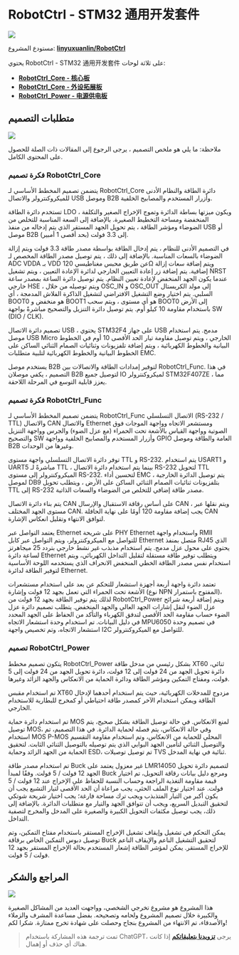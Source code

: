 # RobotCtrl - STM32 通用开发套件

![](https://wiki-media-1253965369.cos.ap-guangzhou.myqcloud.com/img/20220416181125.jpeg)

مستودع المشروع: [**linyuxuanlin/RobotCtrl**](https://github.com/linyuxuanlin/RobotCtrl)

يحتوي RobotCtrl - STM32 通用开发套件 على ثلاثة لوحات:

- [**RobotCtrl_Core - 核心板**](https://wiki-power.com/ar/RobotCtrl_Core-%E6%A0%B8%E5%BF%83%E6%9D%BF)
- [**RobotCtrl_Core - 外设拓展板**](https://wiki-power.com/ar/RobotCtrl_Func-%E5%A4%96%E8%AE%BE%E6%8B%93%E5%B1%95%E6%9D%BF)
- [**RobotCtrl_Power - 电源供电板**](https://wiki-power.com/ar/RobotCtrl_Power-%E7%94%B5%E6%BA%90%E4%BE%9B%E7%94%B5%E6%9D%BF)

## متطلبات التصميم

![](https://wiki-media-1253965369.cos.ap-guangzhou.myqcloud.com/img/20220527111854.png)

ملاحظة: ما يلي هو ملخص التصميم ، يرجى الرجوع إلى المقالات ذات الصلة للحصول على المحتوى الكامل.

### فكرة تصميم RobotCtrl_Core

يتضمن تصميم المخطط الأساسي لـ RobotCtrl_Core دائرة الطاقة والنظام الأدنى للميكروكنترولر والاتصال USB وموصل B2B وأزرار المستخدم والمصابيح الخلفية.

تستخدم دائرة الطاقة LDO ، ويكون ميزتها بساطة الدائرة وتموج الإخراج الصغير والتكلفة المنخفضة ومساحة التخطيط الصغيرة. بالإضافة إلى السعة المناسبة للتخلص من الضوضاء ومؤشر الطاقة ، يتم تحويل الجهد المستقر الذي يتم إدخاله من منفذ USB أو موصل B2B إلى 3.3 فولت (بحد أقصى 1 أمبير).

في التصميم الأدنى للنظام ، يتم إدخال الطاقة بواسطة مصدر طاقة 3.3 فولت ويتم إزالة الضوضاء بالسعات المناسبة. بالإضافة إلى ذلك ، يتم توصيل مصدر الطاقة المخصص لـ ADC VDDA بـ VDD عن طريق محبس مغناطيسي 120Ω ويتم إضافة سعات إزالة إضافية. يتم إضافة زر إعادة التعيين الخارجي لدائرة الإعادة التعيين ، ويتم تشغيل NRST عندما يكون الجهد المنخفض لإعادة تعيين النظام. يتم توصيل دائرة الساعة بمصدر ساعة خارجي HSE ، ويتم توصيله من خلال OSC_IN و OSC_OUT إلى مولد الكريستال السلبي. يتم اختيار وضع التشغيل الافتراضي لتشغيل الذاكرة الفلاش المدمجة ، أي BOOT0 هو منخفض و BOOT1 هو أي مستوى ، ويتم سحب BOOT0 إلى الأرض باستخدام مقاومة 10 كيلو أوم. يتم توصيل دائرة التنزيل والتصحيح مباشرةً بواجهة SW (DIO / CLK).

تصميم دائرة الاتصال USB ، يحتوي STM32F4 على جهاز USB مدمج. يتم استخدام موصل USB Micro الخارجي ، ويتم توصيل مقاومة تيار الحد الأقصى 10 أوم في الخطوط البيانية والخطوط الكهربائية ، ويتم إضافة تلفزيونات وثنائيات الصمام الثنائي الساكن على الخطوط البيانية والخطوط الكهربائية لتلبية متطلبات EMC.

يستخدم موصل B2B لتوفير إمدادات الطاقة والاتصالات بين RobotCtrl_Func. في هذا التصميم ، يكفي موصلان B2B لتوصيل جميع IO لميكروكنترولر STM32F407ZE ، مما يعزز قابلية التوسع في المرحلة اللاحقة.

### فكرة تصميم RobotCtrl_Func

يتضمن تصميم المخطط الأساسي لـ RobotCtrl_Func الاتصال التسلسلي (RS-232 / TTL) والاتصال CAN والاتصال Ethernet ومستشعر الاتجاه وواجهة الموجات فوق الصوتية وواجهة القياس بالأشعة تحت الحمراء (مع عزل الضوء) والجرس وواجهة التنزيل والتصحيح SW وأزرار المستخدم والمصابيح الخلفية وواجهة GPIO العامة والطاقة وموصل B2B وغيرها من الوحدات.

توفر دائرة الاتصال التسلسلي واجهة مستوى TTL و RS-232. يتم استخدام USART1 و UART5 مباشرةً لـ TTL ، بينما يتم استخدام دائرة الاتصال RS-232 لتحويل TTL الميكروكنترولر إلى مستوى RS-232. لتحسين أداء EMC ، يتم توصيل الدائرة الخارجية لموصل DB9 بتلفزيونات ثنائيات الصمام الثنائي الساكن على الأرض ، ويتطلب تحويل TTL إلى RS-232 مصدر طاقة إضافي للتخلص من الضوضاء والسعات الذاتية.

يتم بناء دائرة الاتصال CAN على أساس رقاقة الاستقبال والإرسال CAN ، ويتم نقلها عبر مستوى الجهد المختلف CAN. يجب إضافة مقاومة 120 أومًا على نهاية الحافلة CAN لتوافق الانتهاء وتقليل انعكاس الإشارة.

يعتمد التواصل عبر Ethernet على شريحة PHY Ethernet واستخدام واجهة RMII للتواصل مع الميكروكنترولر، ويتم التواصل عبر كابل Ethernet متصل بمنفذ RJ45 الذي يحتوي على محول عزل مدمج. يتم استخدام مذبذب غير نشط خارجي بتردد 25 ميجاهرتز لساعة دائرة Ethernet ويتطلب توفير طاقة مستقلة لتقليل التداخل الكهربائي، ويتم استخدام نفس مصدر الطاقة الخطي المنخفض الانحراف الذي يستخدمه اللوحة الأساسية لتوفير الطاقة لدائرة Ethernet.

تعتمد دائرة واجهة أربعة أجهزة استشعار للتحكم عن بعد على استخدام مستشعرات الأشعة تحت الحمراء التي تعمل بجهد 12 فولت وإشارة (نوع NPN المفتوح باستمرار)، لذلك يتم توفير الطاقة بجهد 12 فولت من RobotCtrl_Power ويتم إضافة أربعة شرائح عزل الضوء لنقل إشارات الجهد العالي والجهد المنخفض. يتطلب تصميم دائرة عزل الضوء حساب مقاومة الحد الأقصى لتدفق الكهرباء والتأكد من الحفاظ على الجهد المحدد في دليل البيانات. تم استخدام وحدة استشعار الاتجاه MPU6050 في تصميم وحدة استشعار الاتجاه، وتم تخصيص واجهة I2C للتواصل مع الميكروكنترولر.

### تصميم RobotCtrl_Power

يتكون تصميم مخطط RobotCtrl_Power بشكل رئيسي من مدخل طاقة XT60 ثنائي، دائرة تحويل الجهد من 24 فولت إلى 12 فولت، دائرة تحويل الجهد من 24 فولت إلى 5 فولت، ومفتاح التمكين ومؤشر الطاقة ودائرة الحماية من الانعكاس والجهد الزائد وغيرها.

تم استخدام مقبس XT60 مزدوج للمدخلات الكهربائية، حيث يتم استخدام أحدهما لإدخال الطاقة ويمكن استخدام الآخر كمصدر طاقة احتياطي أو كمخرج للبطارية للاستخدام الخارجي.

تم استخدام دائرة حماية MOS لمنع الانعكاس. في حالة توصيل الطاقة بشكل صحيح، يتم توصيل MOS، وفي حالة الانعكاس، يتم فصله لحماية الدائرة. في هذا التصميم، تم استخدام MOS P-MOS المحلي للحماية من الانعكاس، وتم استخدام مقاومة التقسيم والتوصيل الثنائي لتأمين الجهد البوابي الذي يتم توصيله بالتوصيل الثنائي الثابت. لتحقيق الحماية من الجهد الزائد وحماية ESD، تم توصيل توصيلات TVS ثنائية في نهاية المدخل.

تم استخدام مصدر طاقة Buck غير معزول يعتمد على LMR14050 لتصميم دائرة تحويل الجهد 12 فولت / 5 فولت. وفقًا لمبدأ Buck ومرجع دليل بيانات رقاقة التحويل، تم اختيار قيمة مقاومة التغذية الراجعة وحساب النسبة للحفاظ على الإخراج عند 12 فولت / 5 فولت. عند اختيار نوع الملف الحثي، يجب مراعاة أن الحد الأقصى لتيار التشبع يجب أن يكون أكبر من التيار المتذبذب ويجب ترك مساحة فارغة؛ يجب اختيار شريحة شوتكي لتحقيق التبديل السريع، ويجب أن تتوافق الجهد والتيار مع متطلبات الدائرة. بالإضافة إلى ذلك، يجب توصيل مكثفات التحويل الكبيرة والصغيرة على المدخل والمخرج لتصفية التداخل.

يمكن التحكم في تشغيل وإيقاف تشغيل الإخراج المستقر باستخدام مفتاح التمكين، وتم توصيل دبوس التمكين الخاص برقاقة Buck لتحقيق التشغيل الناعم والإيقاف الناعم للإخراج المستقر. يمكن لمؤشر الطاقة إشعار المستخدم بحالة الإخراج المستقر بجهد 12 فولت / 5 فولت.

## المراجع والشكر

![](https://wiki-media-1253965369.cos.ap-guangzhou.myqcloud.com/img/20220416181139.jpeg)

هذا المشروع هو مشروع تخرجي الشخصي، وواجهت العديد من المشاكل الصغيرة والكبيرة خلال تصميم المشروع ولحامه وتصحيحه. بفضل مساعدة المشرف والزملاء والأصدقاء، تم الانتهاء من المشروع بنجاح وحصلت على شهادة تخرج ممتازة. شكرا لكم!

> تمت ترجمة هذه المشاركة باستخدام ChatGPT، يرجى [**تزويدنا بتعليقاتكم**](https://github.com/linyuxuanlin/Wiki_MkDocs/issues/new) إذا كانت هناك أي حذف أو إهمال.